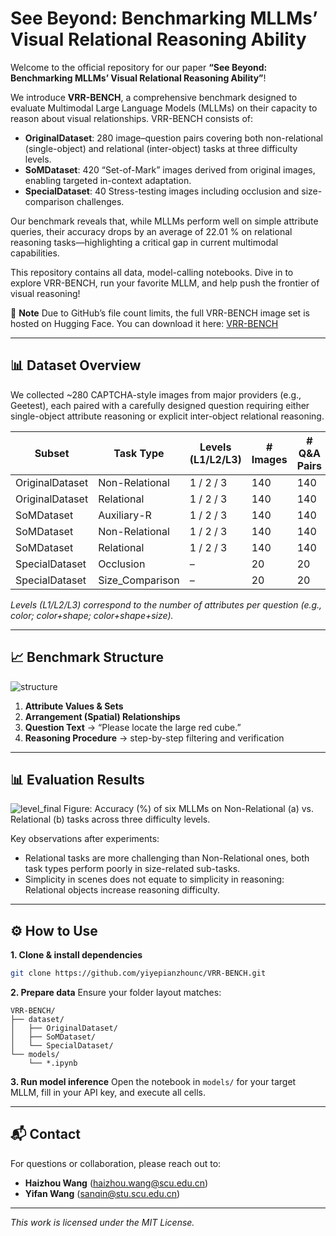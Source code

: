 # See Beyond: Benchmarking MLLMs’ Visual Relational Reasoning Ability

Welcome to the official repository for our paper **“See Beyond: Benchmarking MLLMs’ Visual Relational Reasoning Ability”**!

We introduce **VRR-BENCH**, a comprehensive benchmark designed to evaluate Multimodal Large Language Models (MLLMs) on their capacity to reason about visual relationships. VRR-BENCH consists of:

* **OriginalDataset**: 280 image–question pairs covering both non-relational (single-object) and relational (inter-object) tasks at three difficulty levels.
* **SoMDataset**: 420 “Set-of-Mark” images derived from original images, enabling targeted in-context adaptation.
* **SpecialDataset**: 40 Stress-testing images including occlusion and size-comparison challenges.

Our benchmark reveals that, while MLLMs perform well on simple attribute queries, their accuracy drops by an average of 22.01 % on relational reasoning tasks—highlighting a critical gap in current multimodal capabilities.

This repository contains all data, model-calling notebooks. Dive in to explore VRR-BENCH, run your favorite MLLM, and help push the frontier of visual reasoning!

🤗 **Note**
Due to GitHub’s file count limits, the full VRR-BENCH image set is hosted on Hugging Face. You can download it here: [VRR-BENCH](https://huggingface.co/datasets/Ivy0529/VRR-BENCH)

---

## 📊 Dataset Overview

We collected ~280 CAPTCHA-style images from major providers (e.g., Geetest), each paired with a carefully designed question requiring either single-object attribute reasoning or explicit inter-object relational reasoning.

| Subset          | Task Type        | Levels (L1/L2/L3) | # Images | # Q\&A Pairs |
| --------------- | ---------------- | ----------------- | -------- | ------------ |
| OriginalDataset | Non-Relational   | 1 / 2 / 3         | 140      | 140          |
| OriginalDataset | Relational       | 1 / 2 / 3         | 140      | 140          |
| SoMDataset      | Auxiliary-R      | 1 / 2 / 3         | 140      | 140          |
| SoMDataset      | Non-Relational   | 1 / 2 / 3         | 140      | 140          |
| SoMDataset      | Relational       | 1 / 2 / 3         | 140      | 140          |
| SpecialDataset  | Occlusion        | –                 | 20       | 20           |
| SpecialDataset  | Size\_Comparison | –                 | 20       | 20           |

*Levels (L1/L2/L3) correspond to the number of attributes per question (e.g., color; color+shape; color+shape+size).*

---

## 📈 Benchmark Structure
![structure](https://github.com/user-attachments/assets/330a4d6d-a78c-440a-b618-6f78bb134b70)


1. **Attribute Values & Sets**
2. **Arrangement (Spatial) Relationships**
3. **Question Text** → “Please locate the large red cube.”
4. **Reasoning Procedure** → step-by-step filtering and verification

---

## 📊 Evaluation Results


  ![level_final](https://github.com/user-attachments/assets/07a284f5-9ade-4f70-8279-cdef502b338e)
  Figure:</i> Accuracy (%) of six MLLMs on Non-Relational (a) vs. Relational (b) tasks across three difficulty levels.


Key observations after experiments:

* Relational tasks are more challenging than Non-Relational ones, both task types perform poorly in size-related sub-tasks.
* Simplicity in scenes does not equate to simplicity in reasoning: Relational objects increase reasoning difficulty.

---

## ⚙️ How to Use

**1. Clone & install dependencies**

```bash
git clone https://github.com/yiyepianzhounc/VRR-BENCH.git
```

**2. Prepare data**
Ensure your folder layout matches:

```
VRR-BENCH/
├── dataset/
│   ├── OriginalDataset/
│   ├── SoMDataset/
│   └── SpecialDataset/
└── models/
    └── *.ipynb
```

**3. Run model inference**
Open the notebook in `models/` for your target MLLM, fill in your API key, and execute all cells.

---

## 📬 Contact

For questions or collaboration, please reach out to:

* **Haizhou Wang** ([haizhou.wang@scu.edu.cn](mailto:haizhou.wang@scu.edu.cn))
* **Yifan Wang** ([sanqin@stu.scu.edu.cn](mailto:sanqin@stu.scu.edu.cn))

---

*This work is licensed under the MIT License.*

